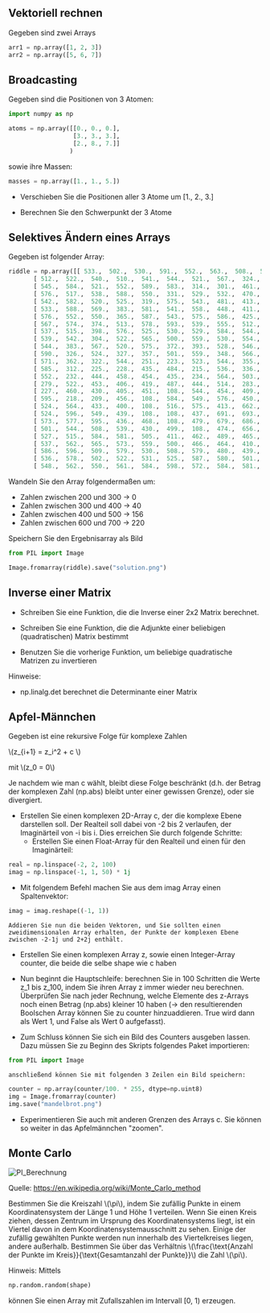 <!-- 
.. title: 8 - Übungen - 1.12.17
.. slug: numpy_uebungen
.. date: 2018-11-29 00:00:00 UTC+01:00
.. tags: mathjax
.. category: 
.. link: 
.. description: 
.. type: text
-->


## Vektoriell rechnen

Gegeben sind zwei Arrays

```python
arr1 = np.array([1, 2, 3])
arr2 = np.array([5, 6, 7])
```





## Broadcasting

Gegeben sind die Positionen von 3 Atomen:

```python
import numpy as np

atoms = np.array([[0., 0., 0.],
                  [3., 3., 3.],
                  [2., 8., 7.]]
                 )
```

sowie ihre Massen:

```python
masses = np.array([1., 1., 5.])
```

* Verschieben Sie die Positionen aller 3 Atome um [1., 2., 3.]

* Berechnen Sie den Schwerpunkt der 3 Atome

## Selektives Ändern eines Arrays

Gegeben ist folgender Array:

```python
riddle = np.array([[ 533.,  502.,  530.,  591.,  552.,  563.,  508.,  581.,  570.,  557.,  510.,  303.,  355.,  389.,  306.,  598.,  540.,  526.,  585.,  599.,  505.,  547.,  569.,  566.,  580.,  564.,  531.,  573.],
       [ 512.,  522.,  540.,  510.,  541.,  544.,  521.,  567.,  324.,  388.,  384.,  495.,  457.,  469.,  485.,  300.,  426.,  410.,  584.,  545.,  518.,  591.,  518.,  536.,  508.,  556.,  595.,  560.],
       [ 545.,  584.,  521.,  552.,  589.,  583.,  314.,  301.,  461.,  473.,  436.,  469.,  478.,  440.,  449.,  431.,  461.,  461.,  322.,  319.,  592.,  522.,  554.,  569.,  593.,  502.,  551.,  514.],
       [ 576.,  517.,  538.,  588.,  550.,  331.,  529.,  532.,  470.,  469.,  471.,  461.,  426.,  400.,  450.,  462.,  422.,  430.,  454.,  487.,  398.,  529.,  584.,  567.,  594.,  522.,  530.,  506.],
       [ 542.,  582.,  520.,  525.,  319.,  575.,  543.,  481.,  413.,  474.,  408.,  446.,  433.,  465.,  409.,  448.,  407.,  401.,  485.,  434.,  403.,  360.,  525.,  523.,  581.,  528.,  555.,  567.],
       [ 533.,  588.,  569.,  383.,  581.,  541.,  558.,  448.,  411.,  425.,  403.,  463.,  423.,  457.,  493.,  472.,  460.,  470.,  444.,  418.,  498.,  426.,  340.,  577.,  556.,  544.,  560.,  589.],
       [ 576.,  552.,  550.,  365.,  587.,  543.,  575.,  586.,  425.,  430.,  493.,  488.,  446.,  460.,  447.,  493.,  404.,  414.,  444.,  430.,  417.,  449.,  317.,  538.,  559.,  596.,  513.,  553.],
       [ 567.,  574.,  374.,  513.,  578.,  593.,  539.,  555.,  512.,  407.,  435.,  483.,  458.,  456.,  462.,  433.,  497.,  465.,  459.,  400.,  445.,  436.,  456.,  356.,  547.,  526.,  508.,  573.],
       [ 537.,  515.,  398.,  576.,  525.,  530.,  529.,  584.,  544.,  513.,  450.,  420.,  426.,  489.,  441.,  432.,  427.,  444.,  482.,  415.,  486.,  472.,  466.,  320.,  501.,  535.,  592.,  580.],
       [ 539.,  542.,  304.,  522.,  565.,  500.,  559.,  530.,  554.,  520.,  526.,  594.,  423.,  472.,  477.,  468.,  428.,  374.,  343.,  332.,  379.,  419.,  477.,  354.,  557.,  554.,  554.,  550.],
       [ 544.,  383.,  567.,  520.,  575.,  372.,  393.,  528.,  546.,  571.,  531.,  538.,  548.,  540.,  566.,  355.,  387.,  407.,  471.,  332.,  352.,  347.,  369.,  494.,  394.,  566.,  590.,  521.],
       [ 590.,  326.,  524.,  327.,  357.,  501.,  559.,  348.,  566.,  516.,  522.,  505.,  502.,  501.,  363.,  445.,  442.,  398.,  329.,  548.,  591.,  512.,  595.,  358.,  344.,  571.,  519.,  543.],
       [ 571.,  362.,  322.,  544.,  251.,  223.,  523.,  544.,  355.,  542.,  597.,  587.,  571.,  322.,  446.,  377.,  343.,  108.,  509.,  573.,  136.,  584.,  672.,  367.,  349.,  564.,  543.,  520.],
       [ 585.,  312.,  225.,  228.,  435.,  484.,  215.,  536.,  336.,  522.,  529.,  557.,  375.,  455.,  350.,  371.,  108.,  523.,  507.,  218.,  298.,  221.,  292.,  244.,  242.,  294.,  556.,  573.],
       [ 552.,  232.,  444.,  458.,  454.,  435.,  234.,  564.,  503.,  365.,  589.,  555.,  303.,  394.,  582.,  364.,  507.,  258.,  299.,  258.,  219.,  291.,  269.,  269.,  243.,  230.,  281.,  536.],
       [ 279.,  522.,  453.,  406.,  419.,  487.,  444.,  514.,  283.,  398.,  521.,  352.,  487.,  309.,  347.,  108.,  214.,  236.,  602.,  261.,  221.,  200.,  292.,  235.,  261.,  236.,  292.,  540.],
       [ 227.,  460.,  430.,  405.,  451.,  108.,  544.,  454.,  409.,  379.,  505.,  595.,  314.,  317.,  325.,  108.,  236.,  279.,  270.,  234.,  226.,  553.,  215.,  219.,  246.,  622.,  540.,  577.],
       [ 595.,  218.,  209.,  456.,  108.,  584.,  549.,  576.,  450.,  401.,  491.,  515.,  321.,  654.,  697.,  267.,  276.,  249.,  531.,  651.,  606.,  558.,  604.,  693.,  594.,  570.,  560.,  523.],
       [ 524.,  564.,  433.,  400.,  108.,  516.,  575.,  413.,  662.,  648.,  666.,  470.,  579.,  488.,  641.,  210.,  204.,  553.,  541.,  648.,  238.,  656.,  230.,  642.,  549.,  599.,  598.,  500.],
       [ 524.,  596.,  549.,  439.,  108.,  108.,  437.,  691.,  693.,  671.,  659.,  628.,  420.,  494.,  581.,  282.,  246.,  506.,  611.,  612.,  227.,  670.,  275.,  691.,  634.,  461.,  597.,  553.],
       [ 573.,  577.,  595.,  436.,  468.,  108.,  479.,  679.,  686.,  686.,  678.,  627.,  435.,  586.,  515.,  297.,  264.,  263.,  679.,  648.,  521.,  570.,  609.,  601.,  687.,  481.,  574.,  509.],
       [ 501.,  544.,  508.,  539.,  430.,  499.,  108.,  474.,  656.,  669.,  601.,  462.,  108.,  108.,  108.,  502.,  232.,  685.,  687.,  201.,  437.,  569.,  549.,  576.,  558.,  409.,  516.,  584.],
       [ 527.,  515.,  584.,  581.,  505.,  411.,  462.,  489.,  465.,  454.,  406.,  108.,  108.,  347.,  307.,  262.,  576.,  580.,  282.,  262.,  240.,  295.,  276.,  210.,  214.,  280.,  277.,  509.],
       [ 537.,  562.,  565.,  573.,  559.,  500.,  466.,  464.,  410.,  404.,  108.,  108.,  108.,  108.,  108.,  287.,  543.,  521.,  686.,  659.,  261.,  278.,  266.,  276.,  293.,  288.,  554.,  541.],
       [ 586.,  596.,  509.,  579.,  530.,  508.,  579.,  480.,  439.,  629.,  631.,  458.,  488.,  416.,  429.,  477.,  487.,  535.,  564.,  546.,  538.,  529.,  596.,  412.,  500.,  559.,  508.,  596.],
       [ 536.,  578.,  502.,  522.,  531.,  525.,  587.,  580.,  501.,  487.,  439.,  432.,  478.,  443.,  405.,  548.,  533.,  439.,  486.,  415.,  476.,  417.,  472.,  541.,  528.,  595.,  531.,  549.],
       [ 548.,  562.,  550.,  561.,  584.,  598.,  572.,  584.,  581.,  544.,  577.,  591.,  548.,  530.,  512.,  552.,  587.,  511.,  577.,  565.,  591.,  560.,  565.,  595.,  544.,  556.,  585.,  520.]])
```

Wandeln Sie den Array folgendermaßen um:

* Zahlen zwischen 200 und 300 -> 0
* Zahlen zwischen 300 und 400 -> 40
* Zahlen zwischen 400 und 500 -> 156
* Zahlen zwischen 600 und 700 -> 220

Speichern Sie den Ergebnisarray als Bild

```python
from PIL import Image

Image.fromarray(riddle).save("solution.png")
```


## Inverse einer Matrix

* Schreiben Sie eine Funktion, die die Inverse einer 2x2 Matrix berechnet.

* Schreiben Sie eine Funktion, die die Adjunkte einer beliebigen (quadratischen) Matrix bestimmt

* Benutzen Sie die vorherige Funktion, um beliebige quadratische Matrizen zu invertieren

Hinweise:

* np.linalg.det berechnet die Determinante einer Matrix


## Apfel-Männchen

Gegeben ist eine rekursive Folge für komplexe Zahlen


\\(z_{i+1} = z_i^2 + c \\)

mit \\(z_0 = 0\\)

Je nachdem wie man c wählt, bleibt diese Folge beschränkt (d.h. der Betrag der komplexen Zahl (np.abs) bleibt unter einer gewissen Grenze), oder sie divergiert.

* Erstellen Sie einen komplexen 2D-Array c, der die komplexe Ebene darstellen soll. Der Realteil soll dabei von -2 bis 2 verlaufen, der Imaginärteil von -i bis i.
 Dies erreichen Sie durch folgende Schritte:
  * Erstellen Sie einen Float-Array für den Realteil und einen für den Imaginärteil:
    
```python
real = np.linspace(-2, 2, 100)
imag = np.linspace(-1, 1, 50) * 1j
```

  * Mit folgendem Befehl machen Sie aus dem imag Array einen Spaltenvektor:
    
```python
imag = imag.reshape((-1, 1))
```

    Addieren Sie nun die beiden Vektoren, und Sie sollten einen zweidimensionalen Array erhalten, der Punkte der komplexen Ebene zwischen -2-1j und 2+2j enthält.

  * Erstellen Sie einen komplexen Array z, sowie einen Integer-Array counter, die beide die selbe shape wie c haben

  * Nun beginnt die Hauptschleife: berechnen Sie in 100 Schritten die Werte z_1 bis z_100, indem Sie ihren Array z immer wieder neu berechnen. Überprüfen Sie nach jeder Rechnung, welche Elemente des z-Arrays noch einen Betrag (np.abs) kleiner 10 haben (-> den resultierenden Boolschen Array können Sie zu counter hinzuaddieren. True wird dann als Wert 1, und False als Wert 0 aufgefasst).

  * Zum Schluss können Sie sich ein Bild des Counters ausgeben lassen. Dazu müssen Sie zu Beginn des Skripts folgendes Paket importieren:
    
```python
from PIL import Image
```

    anschließend können Sie mit folgenden 3 Zeilen ein Bild speichern:

```python
counter = np.array(counter/100. * 255, dtype=np.uint8)
img = Image.fromarray(counter)
img.save("mandelbrot.png") 
```

   * Experimentieren Sie auch mit anderen Grenzen des Arrays c. Sie können so weiter in das Apfelmännchen "zoomen".

    
## Monte Carlo

![PI_Berechnung](https://upload.wikimedia.org/wikipedia/commons/8/84/Pi_30K.gif)

Quelle: https://en.wikipedia.org/wiki/Monte_Carlo_method

Bestimmen Sie die Kreiszahl \\(\pi\\), indem Sie zufällig Punkte in einem Koordinatensystem der Länge 1 und Höhe 1 verteilen. 
Wenn Sie einen Kreis ziehen, dessen Zentrum im Ursprung des Koordinatensystems liegt, ist ein Viertel davon in dem Koordinatensystemausschnitt zu sehen.
Einige der zufällig gewählten Punkte werden nun innerhalb des Viertelkreises liegen, andere außerhalb. 
Bestimmen Sie über das Verhältnis \\(\frac{\text{Anzahl der Punkte im Kreis}}{\text{Gesamtanzahl der Punkte}}\\) die Zahl \\(\pi\\). 

Hinweis: 
Mittels

```python
np.random.random(shape)
```

können Sie einen Array mit Zufallszahlen im Intervall [0, 1) erzeugen.
